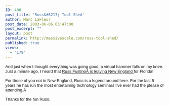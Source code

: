 ```yaml
---
ID: 400
post_title: 'Russ&#8217; Tool Shed'
author: Marc LaFleur
post_date: 2003-06-06 05:47:00
post_excerpt: ""
layout: post
permalink: http://massivescale.com/russ-tool-shed/
published: true
views:
  - "179"
---
```

<span class="375383905-06062003"><font face="Arial" size="2">And just when I 
thought everything was going good, a virtual hammer falls on my knee. Just a 
minute ago, I heard that <a href="http://massivescale.blob.core.windows.net/blogmedia/2003/06/russtoolshed">Russ 
FustinoÂ is leaving New England </a>for Florida!</font></span>

<span class="375383905-06062003"><font face="Arial" size="2">For those of you not 
in New England, Russ is a legend around here. For the last 5 years he has run 
the most entertaining technology seminars I've ever had the please of 
attending.Â </font></span>

<span class="375383905-06062003"><font face="Arial" size="2">Thanks for the fun 
Russ. </font></span>